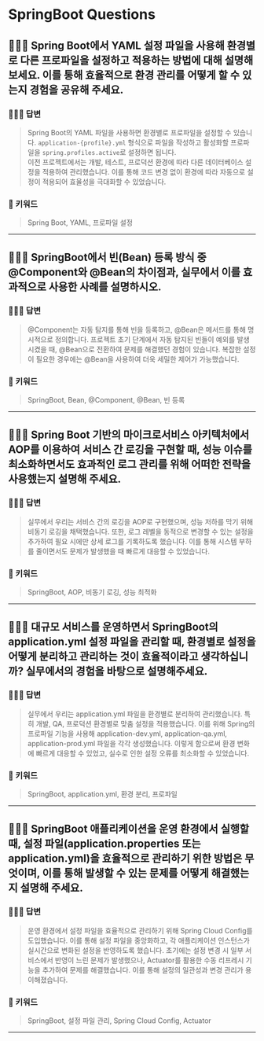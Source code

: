 # SpringBoot Questions

## 🤷🏻‍♂️ Spring Boot에서 YAML 설정 파일을 사용해 환경별로 다른 프로파일을 설정하고 적용하는 방법에 대해 설명해보세요. 이를 통해 효율적으로 환경 관리를 어떻게 할 수 있는지 경험을 공유해 주세요.

### 🙆🏻‍♂️ 답변
> Spring Boot의 YAML 파일을 사용하면 환경별로 프로파일을 설정할 수 있습니다. `application-{profile}.yml` 형식으로 파일을 작성하고 활성화할 프로파일을 `spring.profiles.active`로 설정하면 됩니다. <br>이전 프로젝트에서는 개발, 테스트, 프로덕션 환경에 따라 다른 데이터베이스 설정을 적용하여 관리했습니다. 이를 통해 코드 변경 없이 환경에 따라 자동으로 설정이 적용되어 효율성을 극대화할 수 있었습니다. 

### 🔑 키워드
> Spring Boot, YAML, 프로파일 설정

<hr>

## 🤷🏻‍♂️ SpringBoot에서 빈(Bean) 등록 방식 중 @Component와 @Bean의 차이점과, 실무에서 이를 효과적으로 사용한 사례를 설명하시오.

### 🙆🏻‍♂️ 답변
> @Component는 자동 탐지를 통해 빈을 등록하고, @Bean은 메서드를 통해 명시적으로 정의합니다. 프로젝트 초기 단계에서 자동 탐지된 빈들이 예외를 발생시켰을 때, @Bean으로 전환하여 문제를 해결했던 경험이 있습니다. 복잡한 설정이 필요한 경우에는 @Bean을 사용하여 더욱 세밀한 제어가 가능했습니다.

### 🔑 키워드
> SpringBoot, Bean, @Component, @Bean, 빈 등록

<hr>

## 🤷🏻‍♂️ Spring Boot 기반의 마이크로서비스 아키텍처에서 AOP를 이용하여 서비스 간 로깅을 구현할 때, 성능 이슈를 최소화하면서도 효과적인 로그 관리를 위해 어떠한 전략을 사용했는지 설명해 주세요.

### 🙆🏻‍♂️ 답변
> 실무에서 우리는 서비스 간의 로깅을 AOP로 구현했으며, 성능 저하를 막기 위해 비동기 로깅을 채택했습니다. 또한, 로그 레벨을 동적으로 변경할 수 있는 설정을 추가하여 필요 시에만 상세 로그를 기록하도록 했습니다. 이를 통해 시스템 부하를 줄이면서도 문제가 발생했을 때 빠르게 대응할 수 있었습니다.

### 🔑 키워드
> SpringBoot, AOP, 비동기 로깅, 성능 최적화

<hr>

## 🤷🏻‍♂️ 대규모 서비스를 운영하면서 SpringBoot의 application.yml 설정 파일을 관리할 때, 환경별로 설정을 어떻게 분리하고 관리하는 것이 효율적이라고 생각하십니까? 실무에서의 경험을 바탕으로 설명해주세요.

### 🙆🏻‍♂️ 답변
> 실무에서 우리는 application.yml 파일을 환경별로 분리하여 관리했습니다. 특히 개발, QA, 프로덕션 환경별로 맞춤 설정을 적용했습니다. 이를 위해 Spring의 프로파일 기능을 사용해 application-dev.yml, application-qa.yml, application-prod.yml 파일을 각각 생성했습니다. 이렇게 함으로써 환경 변화에 빠르게 대응할 수 있었고, 실수로 인한 설정 오류를 최소화할 수 있었습니다.
### 🔑 키워드
> SpringBoot, application.yml, 환경 분리, 프로파일

<hr>

## 🤷🏻‍♂️ SpringBoot 애플리케이션을 운영 환경에서 실행할 때, 설정 파일(application.properties 또는 application.yml)을 효율적으로 관리하기 위한 방법은 무엇이며, 이를 통해 발생할 수 있는 문제를 어떻게 해결했는지 설명해 주세요.

### 🙆🏻‍♂️ 답변
> 운영 환경에서 설정 파일을 효율적으로 관리하기 위해 Spring Cloud Config를 도입했습니다. 이를 통해 설정 파일을 중앙화하고, 각 애플리케이션 인스턴스가 실시간으로 변화된 설정을 반영하도록 했습니다. 초기에는 설정 변경 시 일부 서비스에서 반영이 느린 문제가 발생했으나, Actuator를 활용한 수동 리프레시 기능을 추가하여 문제를 해결했습니다. 이를 통해 설정의 일관성과 변경 관리가 용이해졌습니다.

### 🔑 키워드
> SpringBoot, 설정 파일 관리, Spring Cloud Config, Actuator

<hr>
